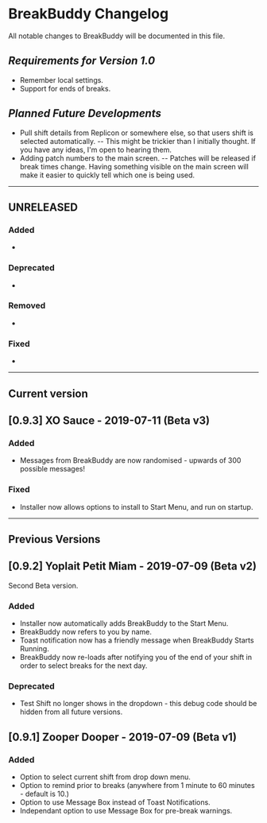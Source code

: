 # BreakBuddy Changelog
All notable changes to BreakBuddy will be documented in this file.

## *Requirements for Version 1.0*

- Remember local settings.
- Support for ends of breaks.

## *Planned Future Developments*
- Pull shift details from Replicon or somewhere else, so that users shift is selected automatically.
-- This might be trickier than I initially thought. If you have any ideas, I'm open to hearing them.
- Adding patch numbers to the main screen.
-- Patches will be released if break times change. Having something visible on the main screen will make it easier to quickly tell which one is being used.

----------------------------------------
## UNRELEASED
### Added
-
### Deprecated
-
### Removed
-
### Fixed
- 
----------------------------------------
## Current version
## [0.9.3] XO Sauce - 2019-07-11 (Beta v3)
### Added
- Messages from BreakBuddy are now randomised - upwards of 300 possible messages!
### Fixed
- Installer now allows options to install to Start Menu, and run on startup.

----------------------------------------
## Previous Versions
## [0.9.2] Yoplait Petit Miam - 2019-07-09 (Beta v2)
Second Beta version.
### Added 
- Installer now automatically adds BreakBuddy to the Start Menu.
- BreakBuddy now refers to you by name.
- Toast notification now has a friendly message when BreakBuddy Starts Running.
- BreakBuddy now re-loads after notifying you of the end of your shift in order to select breaks for the next day.
### Deprecated
- Test Shift no longer shows in the dropdown - this debug code should be hidden from all future versions.

## [0.9.1] Zooper Dooper - 2019-07-09 (Beta v1)
### Added
- Option to select current shift from drop down menu.
- Option to remind prior to breaks (anywhere from 1 minute to 60 minutes - default is 10.)
- Option to use Message Box instead of Toast Notifications.
- Independant option to use Message Box for pre-break warnings.
